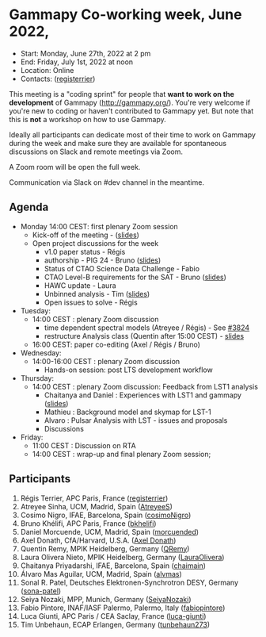 # Gammapy Co-working week, June 2022,

* Start: Monday, June 27th, 2022 at 2 pm
* End: Friday, July 1st, 2022 at noon
* Location: Online
* Contacts: ([registerrier](https://github.com/registerrier))

This meeting is a "coding sprint" for people that **want to work on the development** of Gammapy
(http://gammapy.org/). You're very welcome if you're new to coding or haven't contributed to
Gammapy yet. But note that this is **not** a workshop on how to use Gammapy.

Ideally all participants can dedicate most of their time to work on Gammapy during the week and make sure they are available for spontaneous discussions on Slack and remote meetings via Zoom.

A Zoom room will be open the full week. 

Communication via Slack on #dev channel in the meantime.



## Agenda
- Monday 14:00 CEST: first plenary Zoom session
  - Kick-off of the meeting - ([slides](slides/coding%20sprint%20intro.pdf))
  - Open project discussions for the week
    - v1.0 paper status - Régis
    - authorship - PIG 24 - Bruno ([slides](slides/PIG24_CodingSprint_20220627.pdf))
    - Status of CTAO Science Data Challenge - Fabio
    - CTAO Level-B requirements for the SAT - Bruno ([slides](slides/Requirements_CodingSprint_20220627.pdf))
    - HAWC update - Laura
    - Unbinned analysis - Tim ([slides](slides/unbinned-analysis_CodingSprint_20220627.pdf))
    - Open issues to solve - Régis 
- Tuesday: 
  - 14:00 CEST : plenary Zoom discussion 
    - time dependent spectral models (Atreyee / Régis) - See [#3824](https://github.com/gammapy/gammapy/issues/3824#issuecomment-1168707605)
    - restructure Analysis class (Quentin after 15:00 CEST) - [slides](slides/gammapy_HLI.pdf)
  - 16:00 CEST: paper co-editing (Axel / Régis / Bruno)
- Wednesday:
  - 14:00-16:00 CEST : plenary Zoom discussion 
    - Hands-on session: post LTS development workflow 
- Thursday:
  - 14:00 CEST : plenary Zoom discussion: Feedback from LST1 analysis
    - Chaitanya and Daniel : Experiences with LST1 and gammapy ([slides](slides/LST1_data_analysis_experience_with_Gammapy.pdf))
    - Mathieu : Background model and skymap for LST-1
    - Alvaro : Pulsar Analysis with LST - issues and proposals
    - Discussions
- Friday: 
  - 11:00 CEST : Discussion on RTA 
  - 14:00 CEST : wrap-up and final plenary Zoom session;

## Participants

1. Régis Terrier, APC Paris, France ([registerrier](https://github.com/registerrier))
2. Atreyee Sinha, UCM, Madrid, Spain ([AtreyeeS](https://github.com/AtreyeeS))
3. Cosimo Nigro, IFAE, Barcelona, Spain ([cosimoNigro](https://github.com/cosimoNigro))
4. Bruno Khélifi, APC Paris, France ([bkhelifi](https://github.com/bkhelifi))
5. Daniel Morcuende, UCM, Madrid, Spain ([morcuended](https://github.com/morcuended))
6. Axel Donath, CfA/Harvard, U.S.A. ([Axel Donath](mailto:axel.donath@mpi-hd.mpg.de))
7. Quentin Remy, MPIK Heidelberg, Germany ([QRemy](https://github.com/QRemy))
8. Laura Olivera Nieto, MPIK Heidelberg, Germany ([LauraOlivera](https://github.com/LauraOlivera))
9. Chaitanya Priyadarshi, IFAE, Barcelona, Spain ([chaimain](https://github.com/chaimain))
10. Álvaro Mas Aguilar, UCM, Madrid, Spain ([alvmas](https://github.com/alvmas))
11. Sonal R. Patel, Deutsches Elektronen-Synchrotron DESY, Germany ([sona-patel](https://github.com/sona-patel)) 
12. Seiya Nozaki, MPP, Munich, Germany ([SeiyaNozaki](https://github.com/SeiyaNozaki))
13. Fabio Pintore, INAF/IASF Palermo, Palermo, Italy ([fabiopintore](https://github.com/fabiopintore))
14. Luca Giunti, APC Paris / CEA Saclay, France ([luca-giunti](https://github.com/luca-giunti))
15. Tim Unbehaun, ECAP Erlangen, Germany ([tunbehaun273](https://github.com/tunbehaun273))
